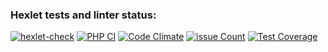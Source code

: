 ### Hexlet tests and linter status:
[![hexlet-check](https://github.com/yavictor/php-project-lvl2/actions/workflows/hexlet-check.yml/badge.svg)](https://github.com/yavictor/php-project-lvl2/actions/workflows/hexlet-check.yml)
[![PHP CI](https://github.com/yavictor/php-project-lvl2/actions/workflows/php.yml/badge.svg)](https://github.com/yavictor/php-project-lvl2/actions/workflows/php.yml)
[![Code Climate](https://codeclimate.com/github/yavictor/php-project-lvl2/badges/gpa.svg)](https://codeclimate.com/github/yavictor/php-project-lvl2)
[![issue Count](https://codeclimate.com/github/yavictor/php-project-lvl2/badges/issue_count.svg)](https://codeclimate.com/github/yavictor/php-project-lvl2/issues)
[![Test Coverage](https://codeclimate.com/github/yavictor/php-project-lvl2/badges/coverage.svg)](https://codeclimate.com/github/yavictor/php-project-lvl2/coverage)

